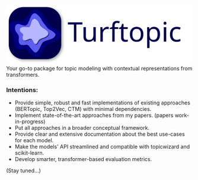 ![](assets/logo_w_text.svg)
Your go-to package for topic modeling with contextual representations from transformers.

### Intentions:
 - Provide simple, robust and fast implementations of existing approaches (BERTopic, Top2Vec, CTM) with minimal dependencies.
 - Implement state-of-the-art approaches from my papers. (papers work-in-progress)
 - Put all approaches in a broader conceptual framework.
 - Provide clear and extensive documentation about the best use-cases for each model.
 - Make the models' API streamlined and compatible with topicwizard and scikit-learn.
 - Develop smarter, transformer-based evaluation metrics.

(Stay tuned...)
